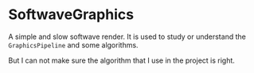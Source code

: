 # SoftwaveGraphics

A simple and slow softwave render.
It is used to study or understand the `GraphicsPipeline` and some algorithms.

But I can not make sure the algorithm that I use in the project is right.